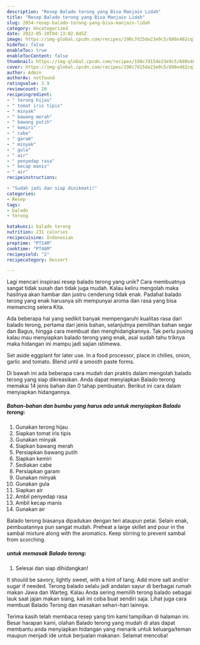 ```yaml
---
description: "Resep Balado terong yang Bisa Manjain Lidah"
title: "Resep Balado terong yang Bisa Manjain Lidah"
slug: 2054-resep-balado-terong-yang-bisa-manjain-lidah
category: Uncategorized
date: 2022-05-20T04:13:02.045Z
image: https://img-global.cpcdn.com/recipes/198c7d15de23e9c5/680x482cq70/balado-terong-foto-resep-utama.jpg
hideToc: false
enableToc: true
enableTocContent: false
thumbnail: https://img-global.cpcdn.com/recipes/198c7d15de23e9c5/680x482cq70/balado-terong-foto-resep-utama.jpg
cover: https://img-global.cpcdn.com/recipes/198c7d15de23e9c5/680x482cq70/balado-terong-foto-resep-utama.jpg
author: Admin
authorAv: notfound
ratingvalue: 3.9
reviewcount: 20
recipeingredient:
- " terong hijau"
- " tomat iris tipis"
- " minyak"
- " bawang merah"
- " bawang putih"
- " kemiri"
- " cabe"
- " garam"
- " minyak"
- " gula"
- " air"
- " penyedap rasa"
- " kecap manis"
- " air"
recipeinstructions:

- "Sudah jadi dan siap dinikmati!"
categories:
- Resep
tags:
- balado
- terong

katakunci: balado terong 
nutrition: 231 calories
recipecuisine: Indonesian
preptime: "PT14M"
cooktime: "PT46M"
recipeyield: "2"
recipecategory: Dessert

---
```





Lagi mencari inspirasi resep balado terong yang unik? Cara membuatnya sangat tidak susah dan tidak juga mudah. Kalau keliru mengolah maka hasilnya akan hambar dan justru cenderung tidak enak. Padahal balado terong yang enak harusnya sih mempunyai aroma dan rasa yang bisa memancing selera Kita.





Ada beberapa hal yang sedikit banyak mempengaruhi kualitas rasa dari balado terong, pertama dari jenis bahan, selanjutnya pemilihan bahan segar dan Bagus, hingga cara membuat dan menghidangkannya. Tak perlu pusing kalau mau menyiapkan balado terong yang enak,      asal sudah tahu triknya maka hidangan ini mampu jadi sajian istimewa.














Set aside eggplant for later use. In a food processor, place in chilies, onion, garlic and tomato. Blend until a smooth paste forms.






Di bawah ini ada beberapa cara mudah dan praktis dalam mengolah balado terong yang siap dikreasikan. Anda dapat menyiapkan Balado terong memakai 14 jenis bahan dan 0 tahap pembuatan. Berikut ini cara dalam menyiapkan hidangannya.

<!--inarticleads1-->

##### Bahan-bahan dan bumbu yang harus ada untuk menyiapkan Balado terong:

1. Gunakan  terong hijau
1. Siapkan  tomat iris tipis
1. Gunakan  minyak
1. Siapkan  bawang merah
1. Persiapkan  bawang putih
1. Siapkan  kemiri
1. Sediakan  cabe
1. Persiapkan  garam
1. Gunakan  minyak
1. Gunakan  gula
1. Siapkan  air
1. Ambil  penyedap rasa
1. Ambil  kecap manis
1. Gunakan  air


Balado terong biasanya dipadukan dengan teri ataupun petai. Selain enak, pembuatannya pun sangat mudah. Preheat a large skillet and pour in the sambal mixture along with the aromatics. Keep stirring to prevent sambal from scorching. 

<!--inarticleads2-->

#####  untuk memasak Balado terong:


1. Selesai dan siap dihidangkan!

It should be savory, lightly sweet, with a hint of tang. Add more salt and/or sugar if needed. Terong balado selalu jadi andalan sayur di berbagai rumah makan Jawa dan Warteg. Kalau Anda sering memilih terong balado sebagai lauk saat jajan makan siang, kali ini coba buat sendiri saja. Lihat juga cara membuat Balado Terong dan masakan sehari-hari lainnya. 

Terima kasih telah membaca resep yang tim kami tampilkan di halaman ini. Besar harapan kami, olahan Balado terong yang mudah di atas dapat membantu anda menyiapkan hidangan yang menarik untuk keluarga/teman maupun menjadi ide untuk berjualan makanan. Selamat mencoba!
